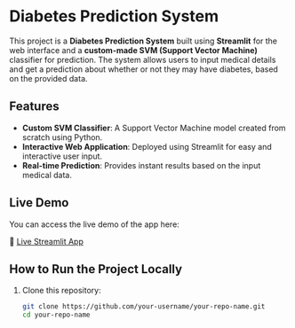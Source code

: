 # Diabetes Prediction System

This project is a **Diabetes Prediction System** built using **Streamlit** for the web interface and a **custom-made SVM (Support Vector Machine)** classifier for prediction. The system allows users to input medical details and get a prediction about whether or not they may have diabetes, based on the provided data.

## Features
- **Custom SVM Classifier**: A Support Vector Machine model created from scratch using Python.
- **Interactive Web Application**: Deployed using Streamlit for easy and interactive user input.
- **Real-time Prediction**: Provides instant results based on the input medical data.

## Live Demo
You can access the live demo of the app here:

🔗 [Live Streamlit App](your-streamlit-app-link)

## How to Run the Project Locally

1. Clone this repository:

   ```bash
   git clone https://github.com/your-username/your-repo-name.git
   cd your-repo-name
